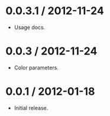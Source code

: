 0.0.3.1 / 2012-11-24
==================

  * Usage docs.


0.0.3 / 2012-11-24
==================

  * Color parameters.


0.0.1 / 2012-01-18
==================

  * Initial release.

